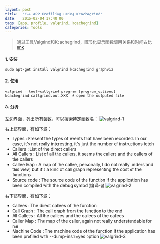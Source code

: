 ```yaml
---
layout: post
title:  "C++ APP Profiling using Kcachegrind"
date:   2016-02-04 17:40:00
tags: [app, profile, valgrind, kcachegrind]
categories: Tools
---
```


>  通过工具Valgrind和Kcachegrind，图形化显示函数调用关系和时间占比[link](http://baptiste-wicht.com/posts/2011/09/profile-c-application-with-callgrind-kcachegrind.html)

#### 1. 安装
	sudo apt-get install valgrind kcachegrind graphviz

#### 2. 使用
	valgrind --tool=callgrind program [program_options]
	kcachegrind callgrind.out.XXX  # open the outputed file

#### 3. 分析
左边界面，列出所有函数，可以搜索特定函数名：
![valgrind-1](http://7xno5y.com1.z0.glb.clouddn.com/valgrind-1.png)

右上部界面，有如下域：

* Types : Present the types of events that have been recorded. In our case, it's not really interesting, it's just the number of instructions fetch
* Callers : List of the direct callers
* All Callers : List of all the callers, it seems the callers and the callers of the callers
* Callee Map : A map of the callee, personally, I do not really understand this view, but it's a kind of call graph representing the cost of the functions
* Source code : The source code of the function if the application has been compiled with the debug symbol(编译-g)
![valgrind-2](http://7xno5y.com1.z0.glb.clouddn.com/valgrind-2.png)

右下部界面，有如下域：

* Callees : The direct callees of the function
* Call Graph : The call graph from the function to the end
* All Callees : All the callees and the callees of the callees
* Caller Map : The map of the caller, again not really understandable for me
* Machine Code : The machine code of the function if the application has been profiled with --dump-instr=yes option
![valgrind-3](http://7xno5y.com1.z0.glb.clouddn.com/valgrind-3.png)
